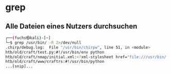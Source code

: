 # grep

## Alle Dateien eines Nutzers durchsuchen
```bash
┌──(fuchs㉿kali)-[~]
└─$ grep /usr/bin/ -R 2>/dev/null 
.chirp/debug.log:  File "/usr/bin/chirpw", line 51, in <module>
htb/old/craft/test.py:#!/usr/bin/env python
htb/old/craft/nmap/initial.xml:<?xml-stylesheet href="file:///usr/bin/../share/nmap/nmap.xsl" type="text/xsl"?>
htb/old/craft/www/craftrs:#!/usr/bin/python
...[snip]...
```


